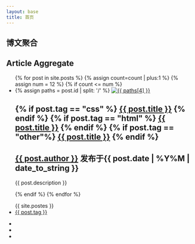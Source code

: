 ```yaml
---
layout: base
title: 首页
---
```

<!-- 基地介绍 -->
<nav class="introduce">
	<h1 class="introduce-title">博文聚合</h1>
	<h1 class="introduce-title-en">Article Aggregate</h1>
</nav>
<!-- 首页内容 -->

<section class="index-box clearfix">
	<!-- 不用在html 中添加li 每发表一篇博文就会自动添加一个li -->
	<ul id="post-list" >
	{% for post in site.posts %}
		{% assign count=count | plus:1 %}
		{% assign num = 12 %}
		{% if count <= num %}
		<li class="post-list-li">
			<div class="post-tag">
			<!-- post.id /Y/M/D/name -->
			{% assign paths = post.id | split: '/' %}
			 	<!-- tagpic要给对，图片裁切成 280*250 -->
			 	<!-- tagpic（带后缀名） -->
				<a href="{{ post.url }}" target="_blank">
					<img src="/assets/img/index/post-list-imgs/{{ post.tagpic }}" alt="{{ paths[4] }}">
				</a>
			</div>
			<div class="line"></div>
			<div class="post-tag-description">
				<h1 class="post-tag-title">
					<!-- 不同tag类型使用不同颜色 -->
					{% if post.tag == "css" %}
						<a class="css-title" href="{{ post.url }}" target="_blank">{{ post.title }}</a>
					{% endif %}
					{% if post.tag == "html" %}
						<a class="html-title" href="{{ post.url }}" target="_blank">{{ post.title }}</a>
					{% endif %} 
					{% if post.tag == "other"%}
						<a class="other-title" href="{{ post.url }}" target="_blank">{{ post.title }}</a>
					{% endif %}
				</h1>
				<h2 class="post-tag-author-date">
					<span class="remark"><a href="javascript:;" target="_blank">{{ post.author }}</a> 发布于{{ post.date | %Y%M | date_to_string }}</span>
				</h2>
				<div class="post-tag-short-line"></div>
				<p>{{ post.description }}</p>
			</div>
		</li>
		{% endif %}
	{% endfor %}
	</ul>
	<section id="page-sidebar">
	<!-- 分类列表 点击获得所有的相关博文 -->
		<ul id="classify-list" >
			{{ site.postes }}
			<li class="classify-lis">
				<a href="javascript:;">{{ post.tag }}</a>
			</li>
		</ul>
		<div class="line"></div>
		<div id="base-Quick-Response">
			<div class="base-Quick-img"></div>
		</div>
	</section>
	
	
</section>

<section id="map">
	<div id="allmap"></div>
	<div id="mark-map"></div>
	<canvas id="path-text" width="600" height="200"></canvas>
	<canvas id="content-us"></canvas>
	<div id="map-content">
		<ul id="map-content-list">
			<li>
				<a href="https://github.com/xgcyjd2014">
					<i class="fa fa-github fa-2x"></i>
				</a>
			</li>
			<li>
				<a href="https://github.com/xgcyjd2014">
					<i class="fa fa-envelope-o fa-2x"></i>
				</a>
			</li>
			<li>
				<a href="https://github.com/xgcyjd2014">
					<i class="fa fa-github fa-2x"></i>
				</a>
			</li>
		</ul>
	</div>
</section>


<script src="/assets/js/easeljs-0.8.2.min.js"></script>
<script src="/assets/js/EasePack.min.js"></script>
<script src="/assets/js/TweenLite.min.js"></script>
<script src="/assets/js/requestAnimationFrame.js"></script>
<script src="/assets/js/text-pixel.js"></script>
